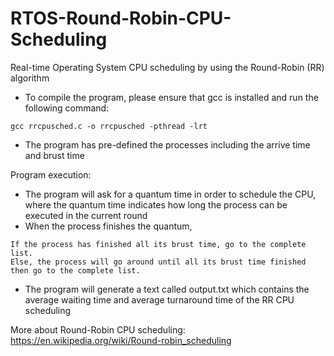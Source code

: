 # RTOS-Round-Robin-CPU-Scheduling
Real-time Operating System CPU scheduling by using the Round-Robin (RR) algorithm

* To compile the program, please ensure that gcc is installed and run the following command:
```
gcc rrcpusched.c -o rrcpusched -pthread -lrt
```

* The program has pre-defined the processes including the arrive time and brust time

Program execution:
* The program will ask for a quantum time in order to schedule the CPU, where the quantum time indicates how long the process can be executed in the current round
* When the process finishes the quantum,
```
If the process has finished all its brust time, go to the complete list.
Else, the process will go around until all its brust time finished then go to the complete list.
```
* The program will generate a text called output.txt which contains the average waiting time and average turnaround time of the RR CPU scheduling

More about Round-Robin CPU scheduling: https://en.wikipedia.org/wiki/Round-robin_scheduling 
